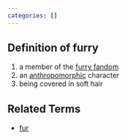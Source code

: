 ```yaml
---
categories: []
---
```

## Definition of furry

1. a member of the [furry fandom](./furry%20fandom)
2. an [anthropomorphic](./anthropomorphic) character
3. being covered in soft hair

## Related Terms

- [fur](./fur)

